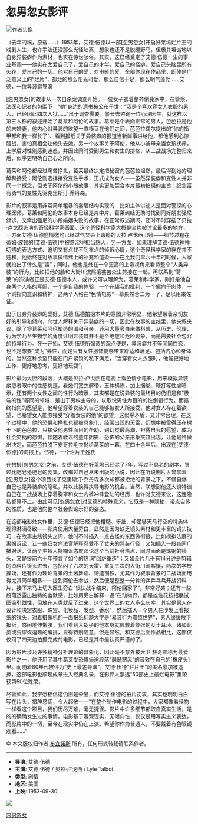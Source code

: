 # 忽男忽女影评

![作者头像](https://img3.doubanio.com/icon/u1043408-13.jpg)

（去年的稿，原载……）1953年，艾德·伍德以一部\[忽男忽女\]开启好莱坞烂片王的戏剧人生，也许手法还没那么光怪陆离，想象也还不是脱缰野马，但极其坦诚地以自身异装癖作为素材，也实在惊世骇俗。其实，这已经奠定了艾德·伍德一生的事业基调——他实在太爱自己了，爱自己的才华，爱自己的怪癖，爱自己头脑里所有火花，爱自己的一切。他对自己的爱，对电影的爱，全部体现在作品里，即使是广泛意义上的“烂片”，都烂的那么阳光可爱，那么自信十足，那么朝气蓬勃……艾德，一位异装癖导演

\[忽男忽女\]的故事从一次自杀案调查开始。一位女子衣着整齐倒毙家中，在警察、法医和记者的包围下，“她”身边的遗书被公布于世：“我是个喜欢穿女人衣服的男人，已经因此四次入狱……”出于调查需要，警长去咨询一位心理医生，就这样以第三人称的叙述开始了葛莱和阿伦的故事。葛莱是个表面正常的男人，芭芭拉是他的未婚妻，他内心对异装的欲望一直横亘在他们之间，芭芭拉偶尔提出的“你的指甲都和我一样长了”、看到报纸关于异装癖的报道当新鲜事讲给他，都他感到心惊胆战，害怕真相会让他失去她。另一个故事关于阿伦，他从小被母亲当女孩抚养，上学后对性别感到迷惑，并因此同时受到男生和女生的排挤，从二战战场完整归来后，似乎更明确自己心之所向。

葛莱和阿伦都经过痛苦挣扎，葛莱最终决定把秘密向芭芭拉坦然，最后得到她的理解和接受；阿伦则选择接受变性手术，正式成为女人——虽然异装癖和变性人并非同一个概念，但关于阿伦的小段故事，其实更加契合本片最初拍摄的主旨：纪念富有勇气的变性先驱克里斯汀·乔丹森。

影片的叙事是用非常简单粗暴的套层结构实现的：比如主体讲述人是面对警探的心理医师，葛莱和阿伦的故事本身已经是片中片，葛莱纠结无助时找到同好朋友强尼倾诉，又牵出强尼的小段婚姻失败的故事，在正常叙述期间，还时不时穿插了贝拉·卢戈西饰演的奇怪科学家画面。这个奇怪科学家大概是全片被讨论最多的地方，一方面艾德·伍德盛情邀约已经过气又染上毒瘾的贝拉·卢戈西出镜——细节过程在蒂姆·波顿的\[艾德·伍德\]中被意淫得相当感人，另一方面，如果理解艾德·伍德神神叨叨的表达方式、迫切又有点找不到重点的倾诉心情，这个奇怪科学家的存在并不违和，他始终在对故事做情绪上的补充和渲染——在比我们早六十年的时候，人家就拍出了什么是“雷”；同时，他也是处在一个更高的上帝视角来看待整个“人类异装”的行为，比如把他的脸和大街川流熙攘芸芸众生剪接在一起，再联系到“葛莱”的饰演者正是艾德·伍德本人，或许又可以理解为，葛莱和科学家，刚好是他自身两个人格的写照，一个是自我的体验，一个在超我的批判，一个偏向于肉体，一个则指向意识和精神，这两个人格在“色情电影”一幕果然合二为一了，足以用来佐证。

出于自身异装癖的爱好，艾德·伍德拍摄本片的意图非常明显，他希望带着亲切友好的引导和倾向，向世人解释关于异装癖的一切，因此在故事的主线里，他夹叙夹议，除了将葛莱和阿伦塑造的温和可亲，还用大量旁白来做科普，从历史、伦理、行为学乃至生物学的角度证明异装癖并不是个绝症和危险现象，而是需要社会包容的特异行为。在一开始，艾德·伍德所强调的观点便是，异装癖并不等同同性恋，也不是想要“成为”异性，而是只有女性服饰能够带来舒适和满足。包括内心和身体的。当然这种欲望只能在门户紧锁的私下满足，“当穿着女人衣服时，他能更好地工作、更好地思考，更好地玩耍”。

影片最为大胆的段落，大概是贝拉·卢戈西在电视上看色情小电影，用来模拟异装癖患者眼中的性感挑逗，看她们宽衣解带，玉体横陈，加上捆绑、鞭打等性虐暗示，还有两个女性之间的性行为暗示，其实都是在说异装的最终目的仍旧是和“极端的性”等同的领域，是出于男权主导的，以取悦男性为目的的性倒错行为。而最终指向的愿望是，他希望穿着女装的自己能够被女人所接受，他对女人存在着欲望，也希望女人能够接受“穿着女装的他”的欲望，这似乎矛盾，又非常合理。在这个过程中，他的恐惧和挣扎也都被具象化，经常出现的天雷，幻想中被雷得压在树干下的芭芭拉，只接受他男性面目的帮助，到幻觉最高潮，袒露自我的愿望、成为社会笑柄的恐惧，伴随着歌谣的童年阴影、恐怖的父亲形象交错出现，让他最终做出决定，而芭芭拉脱下安哥拉毛衣抛给葛莱的一幕，在四十余年后，出现在\[艾德·伍德\]的海报上。伍德，一个烂片王姓氏

在拍摄\[忽男忽女\]之前，艾德·伍德在好莱坞已经混了7年，写过不具名的剧本，导过比肥皂还肥皂的剧集，改编过自己从未出版的小说，因此在听说制片人曾拿着\[忽男忽女\]这个项目找了克里斯汀·乔丹森多次却都被拒绝的背景之下，不惜自爆自己也是异装癖的隐私，并以此换得执导电影的机会。当然，联想到他还大谈特谈自己在二战战场上穿着胸罩和女士内裤冲锋登陆的经历，也许对艾德来说，这连隐私都算不上。由此可见\[忽男忽女\]对艾德的特殊意义，它既是一种隐秘，带点自传的性质，也是他向整个社会舆论示好的姿态。

在这部电影处女作里，艾德·伍德已经把他粗糙、笨拙、却足够天马行空的特质体现得淋漓尽致——影片使用大量旁白，显然是因为缺乏镜头素材和更丰富的镜头技巧；在故事主线镜头之间，他时不时插入一点古怪的东西做衔接，比如模拟法庭的离婚诉讼，让一些妇女向法官解释忍受不了丈夫的异装行径；又如插入一段夜间广播对话，让两个主持人持嘲讽态度谈论这个当前社会热点，同时画面是炼钢的镜头，又是提前六十年预言了如今的热词“回炉重造”；又如全片几乎有14分钟是剪辑的资料片镜头进去，包括闪了六次的天雷，重复三次的大街川流熙攘，两次的学校操场，还有作为理论背景的土著舞蹈、铸造钢铁，尤其作为叙事背景的二战场面用得尤其简单粗暴——提到阿伦去参战，然后便是整整一分钟的乒乒乓乓开战资料片，接下来马上切入医生旁白“很快战争结束，阿伦回家了”，非常好笑；还有一些段落透露出独特的幽默感，比如用旁白解释一通“在动物界，都是雄性花枝招展试图吸引雌性，但放在人类就反了过来，这个世界上的女人多么庆幸，其实是男人在设计和决定衣服、珠宝、化妆品、发型、香水”，然后插入一个男人在沙发上看报纸的镜头，对着摄像机的一面报纸标题大字是“易装行为震惊世界”，男人缓缓放下报纸，悠闲地伸懒腰，我们看到大胡子的他本身就佩戴着夸张的女士耳环。诸如此类或荒谬或逗趣的编排，显得特别随意，但是显然，和艾德后面作品相比，这部仅仅用了四天边拍摄完成的电影，已经是其中最认真严谨的了。

因为影片涉及许多精神分析理论的具象化，因此毫不意外被大卫·林奇宣称为最爱影片之一，他还用了其中葛莱受恐惧逼迫段落“瑟瑟寒风”的音效在自己的\[橡皮头\]里。而随着80年代被评为“史上最差导演”，艾德·伍德“烂片王”的美名愈加被追捧，这部电影也顺理成章进入经典名录，在影评人票选“50部史上最烂电影”里荣获第50位殊荣。

尽管如此，我宁愿相信这仍旧是荣誉，而艾德·伍德的拍片初衷，其实也明明白白写在片头，措辞恳切，令人起敬——“在整个制作电影的过程中，大家都像看怪物一样看这个项目，我们历尽万难，毫无捷径。影片中许多细节都取自真实生活，是的的确确发生过的事情。电影基于客观现实，无倾向性，仅仅是用写实主义表达，而影片中的一切，至今在现实中仍在上演。希望你作为普通人，不要戴着有色眼镜观看……”

© 本文版权归作者 [布宜諾斯](https://www.douban.com/people/jessielee1018/) 所有，任何形式转载请联系作者。

---

- **导演**: 艾德·伍德
- **主演**: 艾德·伍德 / 贝拉·卢戈西 / Lyle Talbot
- **类型**: 剧情
- **地区**: 美国
- **上映**: 1953-09-30

[![](https://img3.doubanio.com/view/photo/s_ratio_poster/public/p2508688133.webp)](https://movie.douban.com/subject/1759113/) 

[忽男忽女](https://movie.douban.com/subject/1759113/)